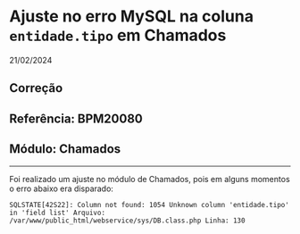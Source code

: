# Ajuste no erro MySQL na coluna `entidade.tipo` em Chamados
21/02/2024
## Correção
## Referência: BPM20080
## Módulo: Chamados
***

Foi realizado um ajuste no módulo de Chamados, pois em alguns momentos o erro abaixo era disparado:

`SQLSTATE[42S22]: Column not found: 1054 Unknown column 'entidade.tipo' in 'field list' Arquivo: /var/www/public_html/webservice/sys/DB.class.php Linha: 130`
